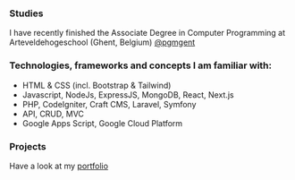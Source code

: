 <!--
**diboma/diboma** is a ✨ _special_ ✨ repository because its `README.md` (this file) appears on your GitHub profile.

Here are some ideas to get you started:

### Hi there 👋

- 🔭 I’m currently working on ...
- 🌱 I’m currently learning ...
- 👯 I’m looking to collaborate on ...
- 🤔 I’m looking for help with ...
- 💬 Ask me about ...
- 📫 How to reach me: ...
- 😄 Pronouns: ...
- ⚡ Fun fact: ...
-->

### Studies
I have recently finished the Associate Degree in Computer Programming at Arteveldehogeschool (Ghent, Belgium) [@pgmgent](https://github.com/pgmgent)

### Technologies, frameworks and concepts I am familiar with:
- HTML & CSS (incl. Bootstrap & Tailwind) 
- Javascript, NodeJs, ExpressJS, MongoDB, React, Next.js 
- PHP, CodeIgniter, Craft CMS, Laravel, Symfony
- API, CRUD, MVC
- Google Apps Script, Google Cloud Platform

### Projects
Have a look at my [portfolio](https://dirkb.be/portfolio/)
